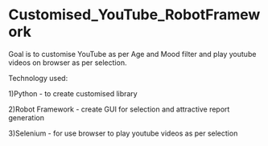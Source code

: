 # Customised_YouTube_RobotFramework

Goal is to customise YouTube as per Age and Mood filter and play youtube videos on browser as per selection.


Technology used:

1)Python - to create customised library

2)Robot Framework - create GUI for selection and attractive report generation

3)Selenium - for use browser to play youtube videos as per selection
